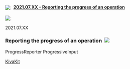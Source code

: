 
#### <img src="https://state-of-the-art.org/graphics/kivakit/kivakit-32.png" srcset="https://state-of-the-art.org/graphics/kivakit/kivakit-32-2x.png 2x" style="vertical-align:middle"/> &nbsp; [2021.07.XX - Reporting the progress of an operation](#progress)  

<img src="https://www.kivakit.org/images/horizontal-line-512.png" srcset="https://www.kivakit.org/images/horizontal-line-512-2x.png 2x" />
<a name = "progress"></a>

2021.07.XX

### Reporting the progress of an operation&nbsp; <img src="https://state-of-the-art.org/graphics/progress/progress-32.png" srcset="https://state-of-the-art.org/graphics/progress/progress-32-2x.png 2x" style="vertical-align:baseline"/>

ProgressReporter
ProgressiveInput

[KivaKit](https://www.kivakit.org)
